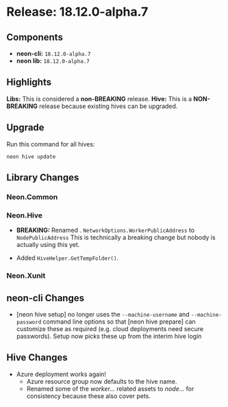 # Release: 18.12.0-alpha.7

## Components

* **neon-cli:** `18.12.0-alpha.7`
* **neon lib:** `18.12.0-alpha.7`

## Highlights

**Libs:** This is considered a **non-BREAKING** release.
**Hive:** This is a **NON-BREAKING** release because existing hives can be upgraded.


## Upgrade

Run this command for all hives:

```
neon hive update
```

## Library Changes

### Neon.Common

### Neon.Hive

* **BREAKING:** Renamed . `NetworkOptions.WorkerPublicAddress` to `NodePublicAddress` This is technically a breaking change but nobody is actually using this yet.

* Added `HiveHelper.GetTempFolder()`.

### Neon.Xunit

## neon-cli Changes

* [neon hive setup] no longer uses the `--machine-username` and `--machine-password` command line options so that [neon hive prepare] can customize these as required (e.g. cloud deployments need secure passwords).  Setup now picks these up from the interim hive login 

## Hive Changes

* Azure deployment works again!
  * Azure resource group now defaults to the hive name.
  * Renamed some of the *worker...* related assets to *node...* for consistency because these also cover pets.
